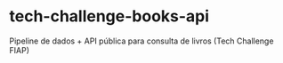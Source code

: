 # tech-challenge-books-api
Pipeline de dados + API pública para consulta de livros (Tech Challenge FIAP)
